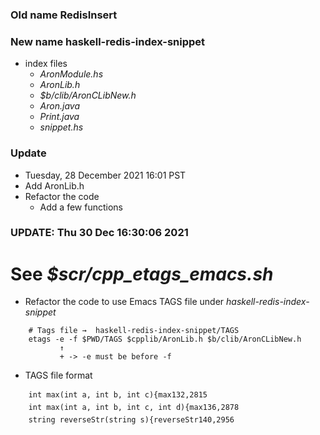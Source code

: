 ### Old name RedisInsert
### New name haskell-redis-index-snippet

* index files
    * *AronModule.hs*
    * *AronLib.h*
    * *$b/clib/AronCLibNew.h*
    * *Aron.java*
    * *Print.java*
    * *snippet.hs*

### Update

* Tuesday, 28 December 2021 16:01 PST
* Add AronLib.h
* Refactor the code
    * Add a few functions

### UPDATE: Thu 30 Dec 16:30:06 2021 
# See *$scr/cpp_etags_emacs.sh*
* Refactor the code to use Emacs TAGS file under *haskell-redis-index-snippet*
```
    # Tags file →  haskell-redis-index-snippet/TAGS
    etags -e -f $PWD/TAGS $cpplib/AronLib.h $b/clib/AronCLibNew.h
           ↑ 
           + -> -e must be before -f

```
* TAGS file format
```
    int max(int a, int b, int c){max132,2815
    int max(int a, int b, int c, int d){max136,2878
    string reverseStr(string s){reverseStr140,2956
```
